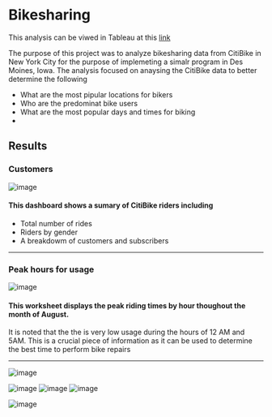 # Bikesharing


This analysis can be viwed in Tableau at this [link](https://public.tableau.com/app/profile/lilian.onsoti)

The purpose of this project was to analyze bikesharing data from CitiBike in New York City for the purpose of implemeting a simalr program in Des Moines, Iowa. The analysis focused on anaysing the CitiBike data to better determine the following 

- What are the most pipular locations for bikers
- Who are the predominat bike users
- What are the most popular days and times for biking 
- 
## Results
### Customers
![image](https://user-images.githubusercontent.com/90416094/149636125-a98580e8-1f3a-4d08-9fd3-88401fbf161a.png)
#### This dashboard shows a sumary of CitiBike riders including 
- Total number of rides
- Riders by gender
- A breakdowm of customers and subscribers
- -------------------------------------------------------------------------------------------------------------------------------------
### Peak hours for usage
![image](https://user-images.githubusercontent.com/90416094/149636646-b8467928-008c-46a7-8a7f-303e62c5b895.png)
#### This worksheet displays the peak riding times by hour thoughout the month of August. 
It is noted that the the is very low usage during the hours of 12 AM and 5AM. This is a crucial piece of information as it can be used to determine the best time to perform bike repairs
- -----------------------------------------------------------------------------------------------------------------------------------------

![image](https://user-images.githubusercontent.com/90416094/149636147-5ca56f27-7c9d-4935-af44-acee487c99b4.png)





![image](https://user-images.githubusercontent.com/90416094/149636154-0761e537-f5c1-493a-a5d3-726db1b626b6.png)
![image](https://user-images.githubusercontent.com/90416094/149636163-09e83502-280a-4678-9b98-cbaeedd44c4f.png)
![image](https://user-images.githubusercontent.com/90416094/149636194-f12472aa-094f-45ab-80fb-e2e41b10e18a.png)


![image](https://user-images.githubusercontent.com/90416094/149636174-904ebcc6-6b41-4c4c-a044-f098115a53a9.png)




